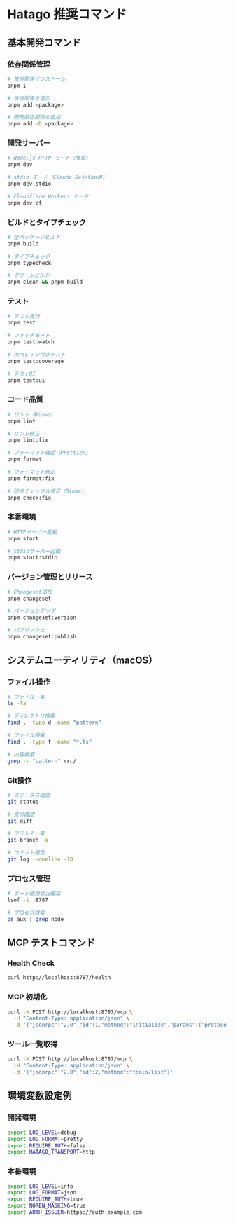 # Hatago 推奨コマンド

## 基本開発コマンド

### 依存関係管理

```bash
# 依存関係インストール
pnpm i

# 依存関係を追加
pnpm add <package>

# 開発依存関係を追加
pnpm add -D <package>
```

### 開発サーバー

```bash
# Node.js HTTP モード（推奨）
pnpm dev

# stdio モード（Claude Desktop用）
pnpm dev:stdio

# Cloudflare Workers モード
pnpm dev:cf
```

### ビルドとタイプチェック

```bash
# 全パッケージビルド
pnpm build

# タイプチェック
pnpm typecheck

# クリーンビルド
pnpm clean && pnpm build
```

### テスト

```bash
# テスト実行
pnpm test

# ウォッチモード
pnpm test:watch

# カバレッジ付きテスト
pnpm test:coverage

# テストUI
pnpm test:ui
```

### コード品質

```bash
# リント（Biome）
pnpm lint

# リント修正
pnpm lint:fix

# フォーマット確認（Prettier）
pnpm format

# フォーマット修正
pnpm format:fix

# 統合チェック＆修正（Biome）
pnpm check:fix
```

### 本番環境

```bash
# HTTPサーバー起動
pnpm start

# stdioサーバー起動
pnpm start:stdio
```

### バージョン管理とリリース

```bash
# Changeset追加
pnpm changeset

# バージョンアップ
pnpm changeset:version

# パブリッシュ
pnpm changeset:publish
```

## システムユーティリティ（macOS）

### ファイル操作

```bash
# ファイル一覧
ls -la

# ディレクトリ検索
find . -type d -name "pattern"

# ファイル検索
find . -type f -name "*.ts"

# 内容検索
grep -r "pattern" src/
```

### Git操作

```bash
# ステータス確認
git status

# 差分確認
git diff

# ブランチ一覧
git branch -a

# コミット履歴
git log --oneline -10
```

### プロセス管理

```bash
# ポート使用状況確認
lsof -i :8787

# プロセス検索
ps aux | grep node
```

## MCP テストコマンド

### Health Check

```bash
curl http://localhost:8787/health
```

### MCP 初期化

```bash
curl -X POST http://localhost:8787/mcp \
  -H "Content-Type: application/json" \
  -d '{"jsonrpc":"2.0","id":1,"method":"initialize","params":{"protocolVersion":"2025-06-18","capabilities":{},"clientInfo":{"name":"test","version":"1.0.0"}}}'
```

### ツール一覧取得

```bash
curl -X POST http://localhost:8787/mcp \
  -H "Content-Type: application/json" \
  -d '{"jsonrpc":"2.0","id":2,"method":"tools/list"}'
```

## 環境変数設定例

### 開発環境

```bash
export LOG_LEVEL=debug
export LOG_FORMAT=pretty
export REQUIRE_AUTH=false
export HATAGO_TRANSPORT=http
```

### 本番環境

```bash
export LOG_LEVEL=info
export LOG_FORMAT=json
export REQUIRE_AUTH=true
export NOREN_MASKING=true
export AUTH_ISSUER=https://auth.example.com
```
